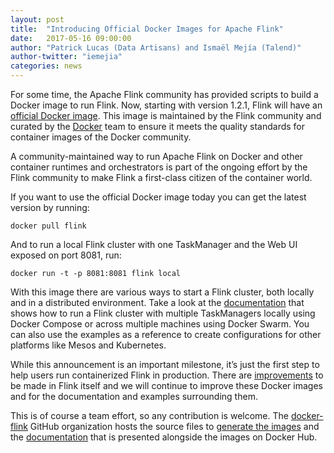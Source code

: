 ```yaml
---
layout: post
title:  "Introducing Official Docker Images for Apache Flink"
date:   2017-05-16 09:00:00
author: "Patrick Lucas (Data Artisans) and Ismaël Mejía (Talend)"
author-twitter: "iemejia"
categories: news
---
```


For some time, the Apache Flink community has provided scripts to build a Docker image to run Flink. Now, starting with version 1.2.1, Flink will have an [official Docker image](https://hub.docker.com/r/_/flink/). This image is maintained by the Flink community and curated by the [Docker](https://github.com/docker-library/official-images) team to ensure it meets the quality standards for container images of the Docker community.

A community-maintained way to run Apache Flink on Docker and other container runtimes and orchestrators is part of the ongoing effort by the Flink community to make Flink a first-class citizen of the container world.

If you want to use the official Docker image today you can get the latest version by running:

	docker pull flink

And to run a local Flink cluster with one TaskManager and the Web UI exposed on port 8081, run:

	docker run -t -p 8081:8081 flink local

With this image there are various ways to start a Flink cluster, both locally and in a distributed environment. Take a look at the [documentation](https://hub.docker.com/r/_/flink/) that shows how to run a Flink cluster with multiple TaskManagers locally using Docker Compose or across multiple machines using Docker Swarm. You can also use the examples as a reference to create configurations for other platforms like Mesos and Kubernetes.

While this announcement is an important milestone, it’s just the first step to help users run containerized Flink in production. There are [improvements](https://issues.apache.org/jira/issues/?jql=project%20%3D%20FLINK%20AND%20component%20%3D%20Docker%20AND%20resolution%20%3D%20Unresolved%20ORDER%20BY%20due%20ASC%2C%20priority%20DESC%2C%20created%20ASC) to be made in Flink itself and we will continue to improve these Docker images and for the documentation and examples surrounding them.

This is of course a team effort, so any contribution is welcome. The [docker-flink](https://github.com/docker-flink) GitHub organization hosts the source files to [generate the images](https://github.com/docker-flink/docker-flink) and the [documentation](https://github.com/docker-flink/docs/tree/master/flink) that is presented alongside the images on Docker Hub.

